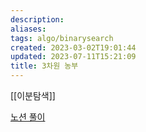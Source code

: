 ```yaml
---
description:
aliases: 
tags: algo/binarysearch 
created: 2023-03-02T19:01:44
updated: 2023-07-11T15:21:09
title: 3차원 농부
---
```

[[이분탐색]]

[노션 풀이](https://choiwheatley.notion.site/3-8bc57a396f1d4e6ea30b6941cc7d5704)
